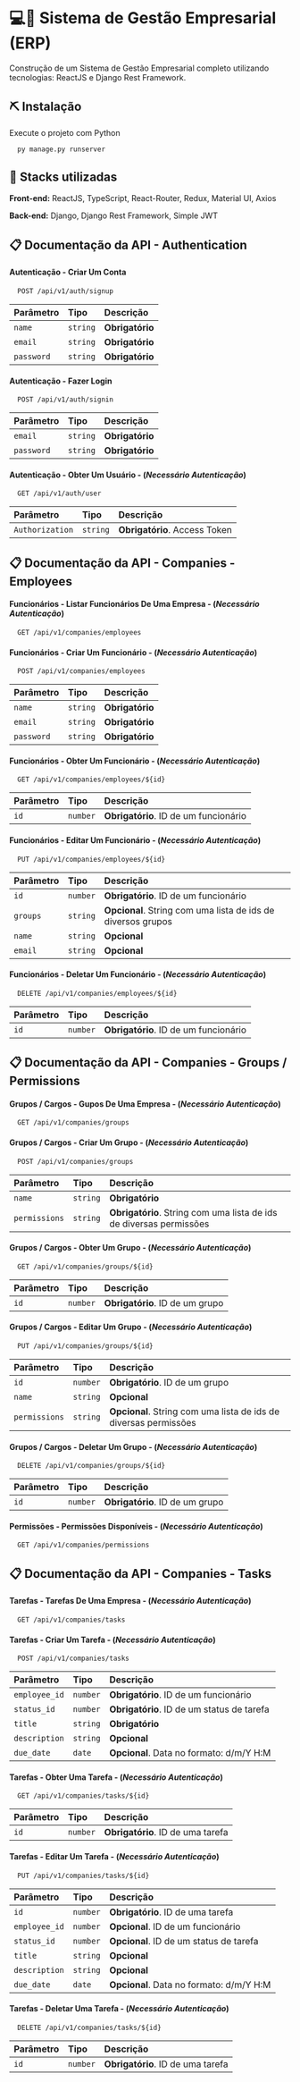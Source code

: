 # 💻📱 Sistema de Gestão Empresarial (ERP)

Construção de um Sistema de Gestão Empresarial completo utilizando tecnologias: ReactJS e Django Rest Framework.

## ⛏️ Instalação

Execute o projeto com Python

```bash
  py manage.py runserver
```

## 💎 Stacks utilizadas

**Front-end:** ReactJS, TypeScript, React-Router, Redux, Material UI, Axios

**Back-end:** Django, Django Rest Framework, Simple JWT

## 📋 Documentação da API - Authentication

#### Autenticação - Criar Um Conta

```http
  POST /api/v1/auth/signup
```

| Parâmetro  | Tipo     | Descrição       |
| :--------- | :------- | :-------------- |
| `name`     | `string` | **Obrigatório** |
| `email`    | `string` | **Obrigatório** |
| `password` | `string` | **Obrigatório** |

#### Autenticação - Fazer Login

```http
  POST /api/v1/auth/signin
```

| Parâmetro  | Tipo     | Descrição       |
| :--------- | :------- | :-------------- |
| `email`    | `string` | **Obrigatório** |
| `password` | `string` | **Obrigatório** |

#### Autenticação - Obter Um Usuário - (_Necessário Autenticação_)

```http
  GET /api/v1/auth/user
```

| Parâmetro       | Tipo     | Descrição                     |
| :-------------- | :------- | :---------------------------- |
| `Authorization` | `string` | **Obrigatório**. Access Token |

## 📋 Documentação da API - Companies - Employees

#### Funcionários - Listar Funcionários De Uma Empresa - (_Necessário Autenticação_)

```http
  GET /api/v1/companies/employees
```

#### Funcionários - Criar Um Funcionário - (_Necessário Autenticação_)

```http
  POST /api/v1/companies/employees
```

| Parâmetro  | Tipo     | Descrição       |
| :--------- | :------- | :-------------- |
| `name`     | `string` | **Obrigatório** |
| `email`    | `string` | **Obrigatório** |
| `password` | `string` | **Obrigatório** |

#### Funcionários - Obter Um Funcionário - (_Necessário Autenticação_)

```http
  GET /api/v1/companies/employees/${id}
```

| Parâmetro | Tipo     | Descrição                             |
| :-------- | :------- | :------------------------------------ |
| `id`      | `number` | **Obrigatório**. ID de um funcionário |

#### Funcionários - Editar Um Funcionário - (_Necessário Autenticação_)

```http
  PUT /api/v1/companies/employees/${id}
```

| Parâmetro | Tipo     | Descrição                                                    |
| :-------- | :------- | :----------------------------------------------------------- |
| `id`      | `number` | **Obrigatório**. ID de um funcionário                        |
| `groups`  | `string` | **Opcional**. String com uma lista de ids de diversos grupos |
| `name`    | `string` | **Opcional**                                                 |
| `email`   | `string` | **Opcional**                                                 |

#### Funcionários - Deletar Um Funcionário - (_Necessário Autenticação_)

```http
  DELETE /api/v1/companies/employees/${id}
```

| Parâmetro | Tipo     | Descrição                             |
| :-------- | :------- | :------------------------------------ |
| `id`      | `number` | **Obrigatório**. ID de um funcionário |

## 📋 Documentação da API - Companies - Groups / Permissions

#### Grupos / Cargos - Gupos De Uma Empresa - (_Necessário Autenticação_)

```http
  GET /api/v1/companies/groups
```

#### Grupos / Cargos - Criar Um Grupo - (_Necessário Autenticação_)

```http
  POST /api/v1/companies/groups
```

| Parâmetro     | Tipo     | Descrição                                                           |
| :------------ | :------- | :------------------------------------------------------------------ |
| `name`        | `string` | **Obrigatório**                                                     |
| `permissions` | `string` | **Obrigatório**. String com uma lista de ids de diversas permissões |

#### Grupos / Cargos - Obter Um Grupo - (_Necessário Autenticação_)

```http
  GET /api/v1/companies/groups/${id}
```

| Parâmetro | Tipo     | Descrição                       |
| :-------- | :------- | :------------------------------ |
| `id`      | `number` | **Obrigatório**. ID de um grupo |

#### Grupos / Cargos - Editar Um Grupo - (_Necessário Autenticação_)

```http
  PUT /api/v1/companies/groups/${id}
```

| Parâmetro     | Tipo     | Descrição                                                        |
| :------------ | :------- | :--------------------------------------------------------------- |
| `id`          | `number` | **Obrigatório**. ID de um grupo                                  |
| `name`        | `string` | **Opcional**                                                     |
| `permissions` | `string` | **Opcional**. String com uma lista de ids de diversas permissões |

#### Grupos / Cargos - Deletar Um Grupo - (_Necessário Autenticação_)

```http
  DELETE /api/v1/companies/groups/${id}
```

| Parâmetro | Tipo     | Descrição                       |
| :-------- | :------- | :------------------------------ |
| `id`      | `number` | **Obrigatório**. ID de um grupo |

#### Permissões - Permissões Disponíveis - (_Necessário Autenticação_)

```http
  GET /api/v1/companies/permissions
```

## 📋 Documentação da API - Companies - Tasks

#### Tarefas - Tarefas De Uma Empresa - (_Necessário Autenticação_)

```http
  GET /api/v1/companies/tasks
```

#### Tarefas - Criar Um Tarefa - (_Necessário Autenticação_)

```http
  POST /api/v1/companies/tasks
```

| Parâmetro     | Tipo     | Descrição                                  |
| :------------ | :------- | :----------------------------------------- |
| `employee_id` | `number` | **Obrigatório**. ID de um funcionário      |
| `status_id`   | `number` | **Obrigatório**. ID de um status de tarefa |
| `title`       | `string` | **Obrigatório**                            |
| `description` | `string` | **Opcional**                               |
| `due_date`    | `date`   | **Opcional**. Data no formato: d/m/Y H:M   |

#### Tarefas - Obter Uma Tarefa - (_Necessário Autenticação_)

```http
  GET /api/v1/companies/tasks/${id}
```

| Parâmetro | Tipo     | Descrição                         |
| :-------- | :------- | :-------------------------------- |
| `id`      | `number` | **Obrigatório**. ID de uma tarefa |

#### Tarefas - Editar Um Tarefa - (_Necessário Autenticação_)

```http
  PUT /api/v1/companies/tasks/${id}
```

| Parâmetro     | Tipo     | Descrição                                |
| :------------ | :------- | :--------------------------------------- |
| `id`          | `number` | **Obrigatório**. ID de uma tarefa        |
| `employee_id` | `number` | **Opcional**. ID de um funcionário       |
| `status_id`   | `number` | **Opcional**. ID de um status de tarefa  |
| `title`       | `string` | **Opcional**                             |
| `description` | `string` | **Opcional**                             |
| `due_date`    | `date`   | **Opcional**. Data no formato: d/m/Y H:M |

#### Tarefas - Deletar Uma Tarefa - (_Necessário Autenticação_)

```http
  DELETE /api/v1/companies/tasks/${id}
```

| Parâmetro | Tipo     | Descrição                         |
| :-------- | :------- | :-------------------------------- |
| `id`      | `number` | **Obrigatório**. ID de uma tarefa |
